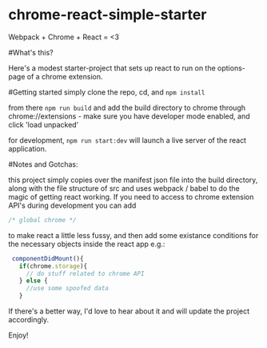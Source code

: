 # chrome-react-simple-starter
Webpack + Chrome + React = &lt;3 

#What's this? 

Here's a modest starter-project that sets up react to run on the options-page of a chrome extension. 

#Getting started 
 simply clone the repo, cd, and `npm install` 
 
 from there `npm run build` and add the build directory to chrome through chrome://extensions - make sure you have developer mode enabled, 
 and click 'load unpacked' 
 
 for development, `npm run start:dev` will launch a live server of the react application. 
 
 #Notes and Gotchas: 
 
 this project simply copies over the manifest json file into the build directory, along with the file structure of src and uses webpack / babel 
 to do the magic of getting react working. If you need to access to chrome extension API's during development you can add 
 
 ```javascript 
 /* global chrome */ 
 ```
 to make react a little less fussy, and then add some existance conditions for the necessary objects inside the react app e.g.: 
 
 ```javascript 
  componentDidMount(){
    if(chrome.storage){
      // do stuff related to chrome API
    } else { 
      //use some spoofed data
    }
```

If there's a better way, I'd love to hear about it and will update the project accordingly. 

Enjoy! 
 
